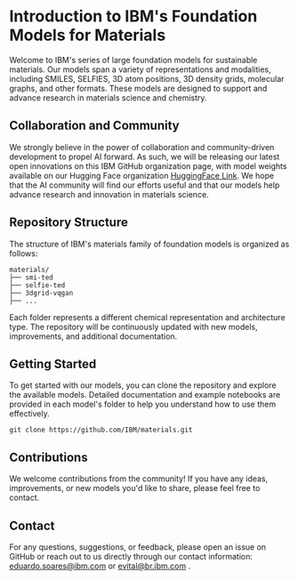 # Introduction to IBM's Foundation Models for Materials

Welcome to IBM's series of large foundation models for sustainable materials. Our models span a variety of representations and modalities, including SMILES, SELFIES, 3D atom positions, 3D density grids, molecular graphs, and other formats. These models are designed to support and advance research in materials science and chemistry.

## Collaboration and Community

We strongly believe in the power of collaboration and community-driven development to propel AI forward. As such, we will be releasing our latest open innovations on this IBM GitHub organization page, with model weights available on our Hugging Face organization [HuggingFace Link](https://huggingface.co/ibm/materials.smi-ted). We hope that the AI community will find our efforts useful and that our models help advance research and innovation in materials science.

## Repository Structure

The structure of IBM's materials family of foundation models is organized as follows:

```
materials/
├── smi-ted
├── selfie-ted
├── 3dgrid-vqgan
├── ...  
```

Each folder represents a different chemical representation and architecture type. The repository will be continuously updated with new models, improvements, and additional documentation.

## Getting Started

To get started with our models, you can clone the repository and explore the available models. Detailed documentation and example notebooks are provided in each model's folder to help you understand how to use them effectively.

```
git clone https://github.com/IBM/materials.git
```

## Contributions

We welcome contributions from the community! If you have any ideas, improvements, or new models you'd like to share, please feel free to contact. 

## Contact

For any questions, suggestions, or feedback, please open an issue on GitHub or reach out to us directly through our contact information: eduardo.soares@ibm.com or evital@br.ibm.com .
